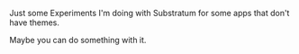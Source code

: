 Just some Experiments I'm doing with Substratum for some apps that don't have themes.

Maybe you can do something with it.